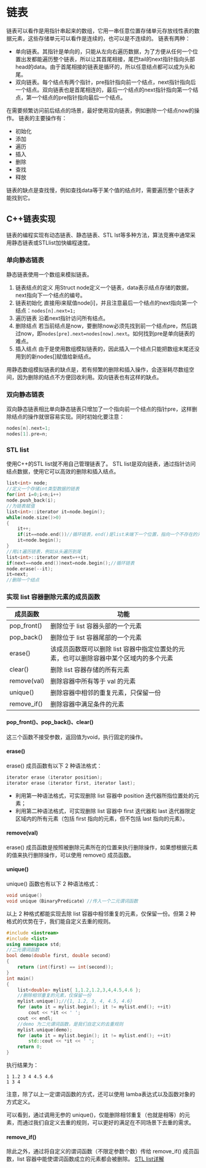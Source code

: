 # 链表
链表可以看作是用指针串起来的数组，它用一串任意位置存储单元存放线性表的数据元素，这些存储单元可以看作是连续的，也可以是不连续的。
链表有两种：
* 单向链表。其指针是单向的，只能从左向右遍历数据，为了方便从任何一个位置出发都能遍历整个链表，所以让其首尾相接，尾巴tail的next指针指向头部head的data。由于首尾相接的链表是循环的，所以任意结点都可以成为头和尾。
* 双向链表。每个结点有两个指针，pre指针指向前一个结点，next指针指向后一个结点。双向链表也是首尾相连的，最后一个结点的next指针指向第一个结点，第一个结点的pre指针指向最后一个结点。

在需要频繁访问前后结点的场景，最好使用双向链表，例如删除一个结点now的操作。
链表的主要操作有：
* 初始化
* 添加
* 遍历
* 插入
* 删除
* 查找
* 释放

链表的缺点是查找慢，例如查找data等于某个值的结点时，需要遍历整个链表才能找到它。
## C++链表实现
链表的编程实现有动态链表、静态链表、STL lst等多种方法，算法竞赛中通常采用静态链表或STLlist加快编程速度。
### 单向静态链表
静态链表使用一个数组来模拟链表。
1. 链表结点的定义
用Struct node定义一个链表，data表示结点存储的数据，next指向下一个结点的编号。
2. 链表初始化
直接用i来赋值node[i]，并且注意最后一个结点的next指向第一个结点：```nodes[n].next=1;```
3. 遍历链表
沿着next指针访问所有结点。
4. 删除结点
若当前结点是now，要删除now必须先找到前一个结点pre，然后跳过now，即```nodes[pre].next=nodes[now].next```。如何找到pre是单向链表的难点。
5. 插入结点
由于是使用数组模拟链表的，因此插入一个结点只能把数组末尾还没用到的新nodes[]赋值给新结点。

用静态数组模拟链表的缺点是，若有频繁的删除和插入操作，会逐渐耗尽数组空间，因为删除的结点不方便回收利用。双向链表也有这样的缺点。
### 双向静态链表
双向静态链表相比单向静态链表只增加了一个指向前一个结点的指针pre，这样删除结点的操作就很容易实现。同时初始化要注意：
```C++
nodes[n].next=1;
nodes[1].pre=n;
```
### STL list
使用C++的STL list就不用自己管理链表了。
STL list是双向链表，通过指针访问结点数据，使用它可以高效的删除和插入结点。
```C++
list<int> node;
//定义一个存储int类型数据的链表
for(int i=0;i<n;i++)
node.push_back(i);
//为链表赋值
list<int>::iterator it=node.begin();
while(node.size()>0)
{
    it++;
    if(it==node.end())//循环链表，end()是list末端下一个位置，指向一个不存在的元素
    it=node.begin();
}
//用it遍历链表，例如从头遍历到尾
list<int>::iterator next=++it;
if(next==node.end())next=node.begin();//循环链表
node.erase(--it);
it=next;
//删除一个结点
```
### 实现 list 容器删除元素的成员函数
|成员函数|功能|
|-|-|
|pop_front()|删除位于 list 容器头部的一个元素|
|pop_back()|删除位于 list 容器尾部的一个元素|
erase()|该成员函数既可以删除 list 容器中指定位置处的元素，也可以删除容器中某个区域内的多个元素|
clear()|删除 list 容器存储的所有元素|
remove(val)|删除容器中所有等于 val 的元素|
unique()|删除容器中相邻的重复元素，只保留一份|
remove_if()|删除容器中满足条件的元素|
#### pop_front()、pop_back()、clear()
这三个函数不接受参数，返回值为void，执行固定的操作。
#### erase()
erase() 成员函数有以下 2 种语法格式：
```C++
iterator erase (iterator position);
iterator erase (iterator first, iterator last);
```
* 利用第一种语法格式，可实现删除 list 容器中 position 迭代器所指位置处的元素；
* 利用第二种语法格式，可实现删除 list 容器中 first 迭代器和 last 迭代器限定区域内的所有元素（包括 first 指向的元素，但不包括 last 指向的元素）。
#### remove(val)
erase() 成员函数是按照被删除元素所在的位置来执行删除操作，如果想根据元素的值来执行删除操作，可以使用 remove() 成员函数。
#### unique()
unique() 函数也有以下 2 种语法格式：
```C++
void unique()
void unique（BinaryPredicate）//传入一个二元谓词函数
```
以上 2 种格式都能实现去除 list 容器中相邻重复的元素，仅保留一份。但第 2 种格式的优势在于，我们能自定义去重的规则。
```C++
#include <iostream>
#include <list>
using namespace std;
//二元谓词函数
bool demo(double first, double second)
{
    return (int(first) == int(second));
}
int main()
{
    list<double> mylist{ 1,1.2,1.2,3,4,4.5,4.6 };
    //删除相邻重复的元素，仅保留一份
    mylist.unique();//{1, 1.2, 3, 4, 4.5, 4.6}
    for (auto it = mylist.begin(); it != mylist.end(); ++it)
        cout << *it << ' ';
    cout << endl;
    //demo 为二元谓词函数，是我们自定义的去重规则
    mylist.unique(demo);
    for (auto it = mylist.begin(); it != mylist.end(); ++it)
        std::cout << *it << ' ';
    return 0;
}
```
执行结果为：
```
1 1.2 3 4 4.5 4.6
1 3 4
```
注意，除了以上一定谓词函数的方式，还可以使用 lamba表达式以及函数对象的方式定义。

可以看到，通过调用无参的 unique()，仅能删除相邻重复（也就是相等）的元素，而通过我们自定义去重的规则，可以更好的满足在不同场景下去重的需求。
#### remove_if()
除此之外，通过将自定义的谓词函数（不限定参数个数）传给 remove_if() 成员函数，list 容器中能使谓词函数成立的元素都会被删除。
[STL list详解](http://c.biancheng.net/view/6892.html)
